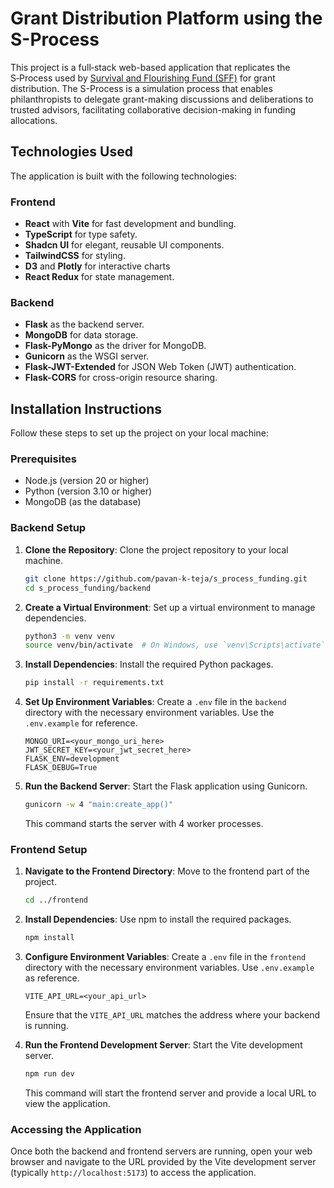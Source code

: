 # Grant Distribution Platform using the S-Process

This project is a full‑stack web-based application that replicates the S‑Process used by [Survival and Flourishing Fund (SFF)](https://survivalandflourishing.fund/s-process) for grant distribution. The S-Process is a simulation process that enables philanthropists to delegate grant-making discussions and deliberations to trusted advisors, facilitating collaborative decision-making in funding allocations.

## Technologies Used

The application is built with the following technologies:

### Frontend
- **React** with **Vite** for fast development and bundling.
- **TypeScript** for type safety.
- **Shadcn UI** for elegant, reusable UI components.
- **TailwindCSS** for styling.
- **D3** and **Plotly** for interactive charts
- **React Redux** for state management.


### Backend
- **Flask** as the backend server.
- **MongoDB** for data storage.
- **Flask-PyMongo** as the driver for MongoDB.
- **Gunicorn** as the WSGI server.
- **Flask-JWT-Extended** for JSON Web Token (JWT) authentication.
- **Flask-CORS** for cross-origin resource sharing.

## Installation Instructions

Follow these steps to set up the project on your local machine:

### Prerequisites

- Node.js (version 20 or higher)
- Python (version 3.10 or higher)
- MongoDB (as the database)

### Backend Setup

1. **Clone the Repository**: Clone the project repository to your local machine.

   ```bash
   git clone https://github.com/pavan-k-teja/s_process_funding.git
   cd s_process_funding/backend
   ```

2. **Create a Virtual Environment**: Set up a virtual environment to manage dependencies.

   ```bash
   python3 -m venv venv
   source venv/bin/activate  # On Windows, use `venv\Scripts\activate`
   ```

3. **Install Dependencies**: Install the required Python packages.

   ```bash
   pip install -r requirements.txt
   ```

4. **Set Up Environment Variables**: Create a `.env` file in the `backend` directory with the necessary environment variables. Use the `.env.example` for reference.

    ```env
    MONGO_URI=<your_mongo_uri_here>
    JWT_SECRET_KEY=<your_jwt_secret_here>
    FLASK_ENV=development
    FLASK_DEBUG=True
   ```

5. **Run the Backend Server**: Start the Flask application using Gunicorn.

   ```bash
   gunicorn -w 4 "main:create_app()"
   ```

   This command starts the server with 4 worker processes.

### Frontend Setup

1. **Navigate to the Frontend Directory**: Move to the frontend part of the project.

   ```bash
   cd ../frontend
   ```

2. **Install Dependencies**: Use npm to install the required packages.

   ```bash
   npm install
   ```

3. **Configure Environment Variables**: Create a `.env` file in the `frontend` directory with the necessary environment variables. Use `.env.example` as reference.

   ```env
   VITE_API_URL=<your_api_url>
   ```

   Ensure that the `VITE_API_URL` matches the address where your backend is running.

4. **Run the Frontend Development Server**: Start the Vite development server.

   ```bash
   npm run dev
   ```

   This command will start the frontend server and provide a local URL to view the application.

### Accessing the Application

Once both the backend and frontend servers are running, open your web browser and navigate to the URL provided by the Vite development server (typically `http://localhost:5173`) to access the application.
